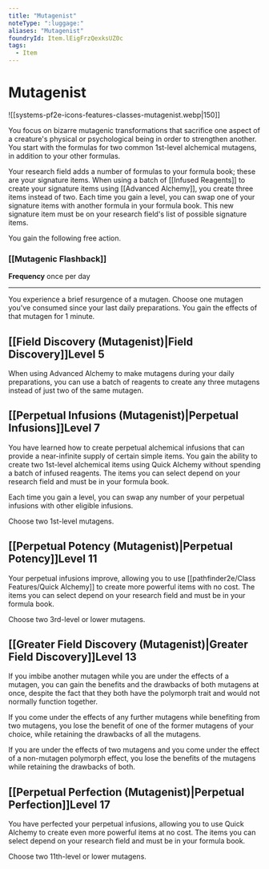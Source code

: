 ```yaml
---
title: "Mutagenist"
noteType: ":luggage:"
aliases: "Mutagenist"
foundryId: Item.lEigFrzQexksUZ0c
tags:
  - Item
---
```


# Mutagenist
![[systems-pf2e-icons-features-classes-mutagenist.webp|150]]

You focus on bizarre mutagenic transformations that sacrifice one aspect of a creature's physical or psychological being in order to strengthen another. You start with the formulas for two common 1st-level alchemical mutagens, in addition to your other formulas.

Your research field adds a number of formulas to your formula book; these are your signature items. When using a batch of [[Infused Reagents]] to create your signature items using [[Advanced Alchemy]], you create three items instead of two. Each time you gain a level, you can swap one of your signature items with another formula in your formula book. This new signature item must be on your research field's list of possible signature items.

You gain the following free action.

### [[Mutagenic Flashback]]

**Frequency** once per day

* * *

You experience a brief resurgence of a mutagen. Choose one mutagen you've consumed since your last daily preparations. You gain the effects of that mutagen for 1 minute.

## [[Field Discovery (Mutagenist)|Field Discovery]]Level 5

When using Advanced Alchemy to make mutagens during your daily preparations, you can use a batch of reagents to create any three mutagens instead of just two of the same mutagen.

## [[Perpetual Infusions (Mutagenist)|Perpetual Infusions]]Level 7

You have learned how to create perpetual alchemical infusions that can provide a near-infinite supply of certain simple items. You gain the ability to create two 1st-level alchemical items using Quick Alchemy without spending a batch of infused reagents. The items you can select depend on your research field and must be in your formula book.

Each time you gain a level, you can swap any number of your perpetual infusions with other eligible infusions.

Choose two 1st-level mutagens.

## [[Perpetual Potency (Mutagenist)|Perpetual Potency]]Level 11

Your perpetual infusions improve, allowing you to use [[pathfinder2e/Class Features/Quick Alchemy]] to create more powerful items with no cost. The items you can select depend on your research field and must be in your formula book.

Choose two 3rd-level or lower mutagens.

## [[Greater Field Discovery (Mutagenist)|Greater Field Discovery]]Level 13

If you imbibe another mutagen while you are under the effects of a mutagen, you can gain the benefits and the drawbacks of both mutagens at once, despite the fact that they both have the polymorph trait and would not normally function together.

If you come under the effects of any further mutagens while benefiting from two mutagens, you lose the benefit of one of the former mutagens of your choice, while retaining the drawbacks of all the mutagens.

If you are under the effects of two mutagens and you come under the effect of a non-mutagen polymorph effect, you lose the benefits of the mutagens while retaining the drawbacks of both.

## [[Perpetual Perfection (Mutagenist)|Perpetual Perfection]]Level 17

You have perfected your perpetual infusions, allowing you to use Quick Alchemy to create even more powerful items at no cost. The items you can select depend on your research field and must be in your formula book.

Choose two 11th-level or lower mutagens.
